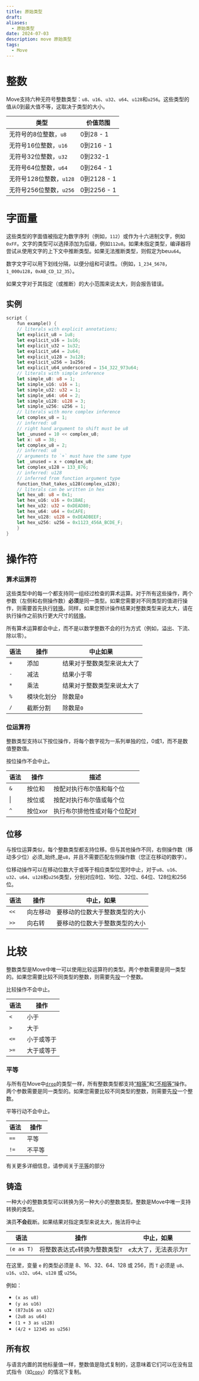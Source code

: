 ```yaml
---
title: 原始类型
draft: 
aliases:
  - 原始类型
date: 2024-07-03
description: move 原始类型
tags:
  - Move
---
```

# 整数

Move支持六种无符号整数类型：`u8`、`u16`、`u32`、`u64`、`u128`和`u256`。这些类型的值从0到最大值不等，这取决于类型的大小。

|类型|价值范围|
|---|---|
|无符号的8位整数，`u8`|0到28 - 1|
|无符号16位整数，`u16`|0到216 - 1|
|无符号32位整数，`u32`|0到232-1|
|无符号64位整数，`u64`|0到264 - 1|
|无符号128位整数，`u128`|0到2128 - 1|
|无符号256位整数，`u256`|0到2256 - 1|

# 字面量

这些类型的字面值被指定为数字序列（例如，`112`）或作为十六进制文字，例如`0xFF`。文字的类型可以选择添加为后缀，例如`112u8`。如果未指定类型，编译器将尝试从使用文字的上下文中推断类型。如果无法推断类型，则假定为beu`u64`。

数字文字可以用下划线分隔，以便分组和可读性。（例如，`1_234_5678`，`1_000u128`，`0xAB_CD_12_35`）。

如果文字对于其指定（或推断）的大小范围来说太大，则会报告错误。

## 实例

```rust
script {  
	fun example() {    
	// literals with explicit annotations;    
	let explicit_u8 = 1u8;    
	let explicit_u16 = 1u16;    
	let explicit_u32 = 1u32;    
	let explicit_u64 = 2u64;    
	let explicit_u128 = 3u128;    
	let explicit_u256 = 1u256;    
	let explicit_u64_underscored = 154_322_973u64;     
	// literals with simple inference    
	let simple_u8: u8 = 1;    
	let simple_u16: u16 = 1;    
	let simple_u32: u32 = 1;    
	let simple_u64: u64 = 2;    
	let simple_u128: u128 = 3;    
	let simple_u256: u256 = 1;     
	// literals with more complex inference    
	let complex_u8 = 1; 
	// inferred: u8    
	// right hand argument to shift must be u8    
	let _unused = 10 << complex_u8;     
	let x: u8 = 38;    
	let complex_u8 = 2; 
	// inferred: u8    
	// arguments to `+` must have the same type    
	let _unused = x + complex_u8;     
	let complex_u128 = 133_876; 
	// inferred: u128    
	// inferred from function argument type    
	function_that_takes_u128(complex_u128);     
	// literals can be written in hex    
	let hex_u8: u8 = 0x1;    
	let hex_u16: u16 = 0x1BAE;    
	let hex_u32: u32 = 0xDEAD80;    
	let hex_u64: u64 = 0xCAFE;    
	let hex_u128: u128 = 0xDEADBEEF;    
	let hex_u256: u256 = 0x1123_456A_BCDE_F;  
	}
}
```

# 操作符

### 算术运算符

这些类型中的每一个都支持同一组经过检查的算术运算。对于所有这些操作，两个参数（左侧和右侧操作数）**必须**是同一类型。如果您需要对不同类型的值进行操作，则需要首先执行[转换](https://aptos.guide/en/build/smart-contracts/book/integers#casting)。同样，如果您预计操作结果对整数类型来说太大，请在执行操作之前执行更大尺寸的[转换](https://aptos.guide/en/build/smart-contracts/book/integers#casting)。

所有算术运算都会中止，而不是以数学整数不会的行为方式（例如，溢出、下流、除以零）。

| 语法  | 操作    | 中止如果          |
| --- | ----- | ------------- |
| `+` | 添加    | 结果对于整数类型来说太大了 |
| `-` | 减法    | 结果小于零         |
| `*` | 乘法    | 结果对于整数类型来说太大了 |
| `%` | 模块化划分 | 除数是`0`        |
| `/` | 截断分割  | 除数是`0`        |

### 位运算符

整数类型支持以下按位操作，将每个数字视为一系列单独的位，0或1，而不是数值整数值。

按位操作不会中止。

| 语法  | 操作    | 描述             |
| --- | ----- | -------------- |
| `&` | 按位和   | 按配对执行布尔值和每个位   |
| \|  | 按位或   | 按配对执行布尔值或每个位   |
| `^` | 按位xor | 执行布尔排他性或对每个位配对 |

## 位移
与按位运算类似，每个整数类型都支持位移。但与其他操作不同，右侧操作数（移动多少位）必须_始终_是`u8`，并且不需要匹配左侧操作数（您正在移动的数字）。

位移动操作可以在移动位数大于或等于相应类型位宽时中止，对于`u8`、`u16`、`u32`、`u64`、`u128`和`u256`类型，分别对应8位、16位、32位、64位、128位和256位。


|语法|操作|中止，如果|
|---|---|---|
|`<<`|向左移动|要移动的位数大于整数类型的大小|
|`>>`|向右转|要移动的位数大于整数类型的大小|

# 比较

整数类型是Move中唯一可以使用比较运算符的类型。两个参数需要是同一类型的。如果您需要比较不同类型的整数，则需要先[投](https://aptos.guide/en/build/smart-contracts/book/integers#casting)一个整数。

比较操作不会中止。

|语法|操作|
|---|---|
|`<`|小于|
|`>`|大于|
|`<=`|小于或等于|
|`>=`|大于或等于|

### 平等

与所有在Move中[`drop`](https://aptos.guide/en/build/smart-contracts/book/abilities)的类型一样，所有整数类型都支持[“相等”](https://aptos.guide/en/build/smart-contracts/book/equality)和[“不相等”](https://aptos.guide/en/build/smart-contracts/book/equality)操作。两个参数需要是同一类型的。如果您需要比较不同类型的整数，则需要先[投](https://aptos.guide/en/build/smart-contracts/book/integers#casting)一个整数。

平等行动不会中止。

|语法|操作|
|---|---|
|`==`|平等|
|`!=`|不平等|

有关更多详细信息，请参阅关于[平等](https://aptos.guide/en/build/smart-contracts/book/equality)的部分

## 铸造[](https://aptos.guide/en/build/smart-contracts/book/integers#casting)

一种大小的整数类型可以转换为另一种大小的整数类型。整数是Move中唯一支持转换的类型。

演员**不会**截断。如果结果对指定类型来说太大，施法将中止

|语法|操作|中止，如果|
|---|---|---|
|`(e as T)`|将整数表达式`e`转换为整数类型`T`|`e`太大了，无法表示为`T`|

在这里，变量 `e` 的类型必须是 8、16、32、64、128 或 256，而 `T` 必须是 `u8`、`u16`、`u32`、`u64`、`u128` 或 `u256`。


例如：

- `(x as u8)`
- `(y as u16)`
- `(873u16 as u32)`
- `(2u8 as u64)`
- `(1 + 3 as u128)`
- `(4/2 + 12345 as u256)`

## 所有权

与语言内置的其他标量值一样，整数值是隐式复制的，这意味着它们可以在没有显式指令（如[`copy`](https://aptos.guide/en/build/smart-contracts/book/variables#move-and-copy)）的情况下复制。